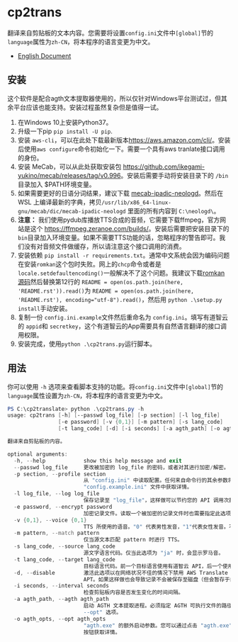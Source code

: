 # cp2trans

翻译来自剪贴板的文本内容。您需要将设置`config.ini`文件中`[global]`节的`language`属性为`zh-CN`，将本程序的语言变更为中文。

- [English Document](README.md)

## 安装

这个软件是配合agth文本提取器使用的，所以仅针对Windows平台测试过，但其余平台应该也能支持。安装过程虽然复杂但是值得一试。

1. 在Windows 10上安装Python37。
2. 升级一下pip `pip install -U pip`.
3. 安装 `aws-cli`，可以在此处下载最新版本<https://aws.amazon.com/cli/>。安装后使用`aws configure`命令初始化一下。需要一个具有aws tranlate接口调用的身份。
4. 安装 MeCab，可以从此处获取安装包 <https://github.com/ikegami-yukino/mecab/releases/tag/v0.996>。安装后需要手动将安装目录下的 `/bin` 目录加入 $PATH环境变量。
5. 如果需要更好的日语分词结果，建议下载 [mecab-ipadic-neologd](https://github.com/neologd/mecab-ipadic-neologd)。然后在 WSL 上编译最新的字典，拷贝`/usr/lib/x86_64-linux-gnu/mecab/dic/mecab-ipadic-neologd` 里面的所有内容到 `C:\neologd\`。
6. **注意：** 我们使用pydub库播放TTS合成的音频，它需要下载ffmpeg，官方网站是这个
 <https://ffmpeg.zeranoe.com/builds/>。安装后需要把安装目录下的`bin`目录加入环境变量。如果不需要TTS功能的话，忽略程序的警告即可。我们没有对音频文件做缓存，所以请注意这个接口调用的消费。
7. 安装依赖 `pip install -r requirements.txt`。通常中文系统会因为编码问题在安装`romkan`这个包时失败。网上的`chcp`命令或者是 `locale.setdefaultencoding()`一般解决不了这个问题。我建议下载[romkan 源码](https://github.com/soimort/python-romkan)然后替换第12行的
 `README = open(os.path.join(here, 'README.rst')).read()`为 `README = open(os.path.join(here, 'README.rst'), encoding="utf-8").read()`，然后用 `python .\setup.py install`手动安装。
8. 复制一份 `config.ini.example`文件然后重命名为 `config.ini`。填写有道智云的 `appid`和 `secretkey`，这个有道智云的App需要具有自然语言翻译的接口调用权限。
9. 安装完成，使用`python .\cp2trans.py`运行脚本。

## 用法

你可以使用 `-h` 选项来查看脚本支持的功能。将`config.ini`文件中`[global]`节的`language`属性设置为`zh-CN`，将本程序的语言变更为中文。

```powershell
PS C:\cp2translate> python .\cp2trans.py -h
usage: cp2trans [-h] [--passwd log_file] [-p section] [-l log_file]
                [-e password] [-v {0,1}] [-m pattern] [-s lang_code]
                [-t lang_code] [-d] [-i seconds] [-a agth_path] [-o agth_opts]

翻译来自剪贴板的内容。

optional arguments:
  -h, --help            show this help message and exit
  --passwd log_file     更改被加密的 log_file 的密码，或者对其进行加密/解密。
  -p section, --profile section
                        从 "config.ini" 中读取配置。任何来自命令行的其余参数将会被覆盖。您可以在
                        "config.example.ini" 文件中获取详情。
  -l log_file, --log log_file
                        保存记录至 "log_file"，这样做可以节约您的 API 调用次数。
  -e password, --encrypt password
                        加密记录文件。读取一个被加密的记录文件时也需要指定此选项。
  -v {0,1}, --voice {0,1}
                        TTS 所使用的语音。"0" 代表男性发音，"1"代表女性发音。不设置此选项则不会启用 TTS 功能。
  -m pattern, --match pattern
                        仅当源文本匹配 pattern 时进行 TTS。
  -s lang_code, --source lang_code
                        源文字语言代码。仅当此选项为 "ja" 时，会显示罗马音。
  -t lang_code, --target lang_code
                        目标语言代码。前一个目标语言使用有道智云 API，后一个使用 AWS Translate API。
  -d, --disable         激活此选项以在网络状况不佳的情况下禁用 AWS Translate
                        APT。如果这样做也会导致记录不会被保存至磁盘（但会暂存于内存）。
  -i seconds, --interval seconds
                        检查剪贴板内容是否发生变化的时间间隔。
  -a agth_path, --agth agth_path
                        启动 AGTH 文本提取进程。必须指定 AGTH 可执行文件的路径。您很可能需要同时指定 "-o,
                        --opt" 选项。
  -o agth_opts, --opt agth_opts
                        "agth.exe" 的额外启动参数。您可以通过点击 "agth.exe" 程序窗口的 "help"
                        按钮获取详情。
```
